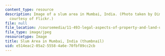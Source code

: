 ```yaml
---
content_type: resource
description: Image of a slum area in Mumbai, India. (Photo taken by Dimrill. Image
  courtesy of Flickr.)
file: null
file_location: /coursemedia/11-493-legal-aspects-of-property-and-land-use-fall-2005/e514eac205a255584a6e70fbf89cc2cb_11-493f05-th.jpg
file_type: image/jpeg
resourcetype: Image
title: Slum Area in Mumbai, India (thumbnail)
uid: e514eac2-05a2-5558-4a6e-70fbf89cc2cb
---
```

